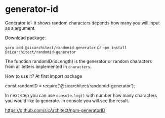 # generator-id

Generator id- it shows random characters depends how many you will input as a argument.

Download package:

`yarn add @sicarchitect/randomid-generator` or `npm install @sicarchitect/randomid-generator`


The function randomID(idLength) is the generator or random characters from all letters implemented in `characters`.

How to use it? At first import package

const randomID = require('@sicarchitect/randomid-generator');

In next step you can use `console.log()` with number how many characters you would like to generate. In console you will see the result.


https://github.com/sicArchitect/npm-generatorID


